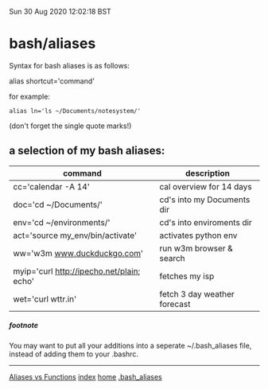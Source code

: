 Sun 30 Aug 2020 12:02:18 BST

# bash/aliases


Syntax for bash aliases is as follows: 

alias shortcut='command'

for example:

    alias ln='ls ~/Documents/notesystem/'

(don't forget the single quote marks!)

## a selection of my bash aliases:
| command                          | description                  |
| -------------------------------  | ---------------------------- |
| cc='calendar -A 14'              | cal overview for 14 days |
| doc='cd ~/Documents/'            | cd's into my Documents dir |
| env='cd ~/environments/'         | cd's into enviroments dir |
| act='source my_env/bin/activate' | activates python env |
| ww='w3m www.duckduckgo.com'      | run w3m browser & search |
| myip='curl http://ipecho.net/plain; echo' | fetches my isp |
| wet='curl wttr.in'               | fetch 3 day weather forecast |

##### footnote

You may want to put all your additions into a seperate ~/.bash_aliases file, instead of adding them to your .bashrc.
___
[Aliases vs Functions](https://youtu.be/GaAfhO1kpUk)
[index](./index-file.md)
[home](./home.md) 
[.bash_aliases](~/.bash_aliases)
